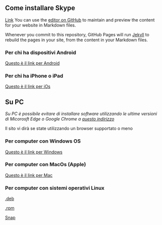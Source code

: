 ## Come installare Skype

[Link](webpage/prova.md)
You can use the [editor on GitHub](https://github.com/vimbombo/webpage/edit/master/index.md) to maintain and preview the content for your website in Markdown files.

Whenever you commit to this repository, GitHub Pages will run [Jekyll](https://jekyllrb.com/) to rebuild the pages in your site, from the content in your Markdown files.

### Per chi ha dispositivi Android

[Questo è il link per Android](https://go.skype.com/skype.download.for.phone.android)

### Per chi ha iPhone o iPad

[Questo è il link per iOs](https://go.skype.com/skype.download.for.phone.iphone)

## Su PC

_Su PC è possibile evitare di installare software utilizzando le ultime versioni di Micorosft Edge o Google Chrome a [questo indirizzo](https://web.skype.com/)_

Il sito vi dirà se state utilizzando un browser supportato o meno


### Per computer con Windows OS

[Questo è il link per Windows](https://go.skype.com/windows.desktop.download)

### Per computer con MacOs (Apple)

[Questo è il link per Mac](https://go.skype.com/mac.download)

### Per computer con sistemi operativi Linux

[.deb](https://go.skype.com/skypeforlinux-64.deb)

[.rpm](https://go.skype.com/skypeforlinux-64.rpm)

[Snap](https://go.skype.com/linux.snap)
